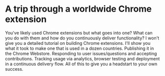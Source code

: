 # A trip through a worldwide Chrome extension

You've likely used Chrome extensions but what goes into one? What can you do with them and how do you continuously deliver functionality? I won't give you a detailed tutorial on building Chrome extensions. I'll show you what it took to make one that is used in a dozen countries. Publishing it in the Chrome Webstore. Responding to user issues/questions and accepting contributions. Tracking usage via analytics, browser testing and deployment in a continuous delivery flow. All of this to give you a headstart to your own success.
